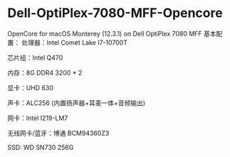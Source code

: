 # Dell-OptiPlex-7080-MFF-Opencore
OpenCore for macOS Monterey (12.3.1) on Dell OptiPlex 7080 MFF
基本配置：
处理器：Intel Comet Lake I7-10700T

芯片组：Intel Q470

内存：8G DDR4 3200 * 2

显卡：UHD 630

声卡：ALC256 (内置扬声器+耳麦一体+音频输出)

网卡：Intel I219-LM7

无线网卡/蓝牙：博通 BCM94360Z3

SSD:   WD SN730 256G
